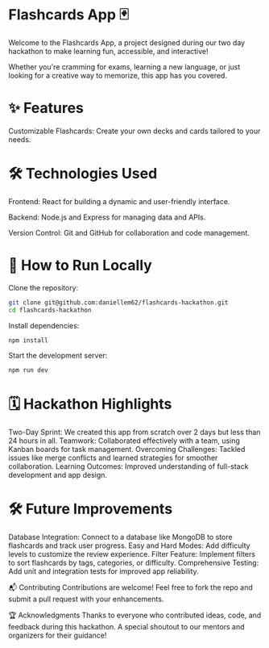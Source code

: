 # Flashcards App 🃏

Welcome to the Flashcards App, a project designed during our two day hackathon to make learning fun, accessible, and interactive!

Whether you're cramming for exams, learning a new language, or just looking for a creative way to memorize, this app has you covered.

# ✨ Features

Customizable Flashcards: Create your own decks and cards tailored to your needs.

# 🛠️ Technologies Used
Frontend: React for building a dynamic and user-friendly interface.

Backend: Node.js and Express for managing data and APIs.

Version Control: Git and GitHub for collaboration and code management.

# 🚀 How to Run Locally

Clone the repository:

```bash
git clone git@github.com:daniellem62/flashcards-hackathon.git
cd flashcards-hackathon
```
Install dependencies:

```bash
npm install
```
Start the development server:

```bash
npm run dev
```

# 🗓️ Hackathon Highlights
Two-Day Sprint: We created this app from scratch over 2 days but less than 24 hours in all.
Teamwork: Collaborated effectively with a team, using Kanban boards for task management.
Overcoming Challenges: Tackled issues like merge conflicts and learned strategies for smoother collaboration.
Learning Outcomes: Improved understanding of full-stack development and app design.

# 🛠️ Future Improvements
Database Integration: Connect to a database like MongoDB to store flashcards and track user progress.
Easy and Hard Modes: Add difficulty levels to customize the review experience.
Filter Feature: Implement filters to sort flashcards by tags, categories, or difficulty.
Comprehensive Testing: Add unit and integration tests for improved app reliability.

📬 Contributing
Contributions are welcome! Feel free to fork the repo and submit a pull request with your enhancements.

🏆 Acknowledgments
Thanks to everyone who contributed ideas, code, and feedback during this hackathon. A special shoutout to our mentors and organizers for their guidance!
